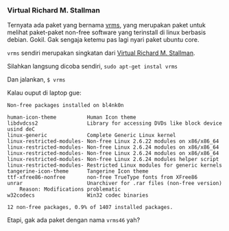 ### Virtual Richard M. Stallman

Ternyata ada paket yang bernama [vrms](http://en.wikipedia.org/wiki/Vrms), yang merupakan paket untuk melihat paket-paket non-free software yang terinstall di linux berbasis debian. Gokil. Gak sengaja ketemu pas lagi nyari paket ubuntu core.

`vrms` sendiri merupakan singkatan dari [Virtual Richard M. Stallman](http://en.wikipedia.org/wiki/Richard_Matthew_Stallman).

Silahkan langsung dicoba sendiri,
`sudo apt-get instal vrms`

Dan jalankan,
`$ vrms`

Kalau ouput di laptop gue:

    Non-free packages installed on bl4nk0n

    human-icon-theme          Human Icon theme
    libdvdcss2                Library for accessing DVDs like block device usind deC
    linux-generic             Complete Generic Linux kernel
	linux-restricted-modules- Non-free Linux 2.6.22 modules on x86/x86_64
	linux-restricted-modules- Non-free Linux 2.6.24 modules on x86/x86_64
	linux-restricted-modules- Non-free Linux 2.6.24 modules on x86/x86_64
	linux-restricted-modules- Non-free Linux 2.6.24 modules helper script
	linux-restricted-modules- Restricted Linux modules for generic kernels
	tangerine-icon-theme      Tangerine Icon theme
	ttf-xfree86-nonfree       non-free TrueType fonts from XFree86
	unrar                     Unarchiver for .rar files (non-free version)
		Reason: Modifications problematic
	w32codecs                 Win32 codec binaries

	12 non-free packages, 0.9% of 1407 installed packages.

Etapi, gak ada paket dengan nama `vrms46` yah?

<!-- METADATA: {"time": "2008-04-20 18:42:38", "title": "Virtual Richard M. Stallman"} -->
